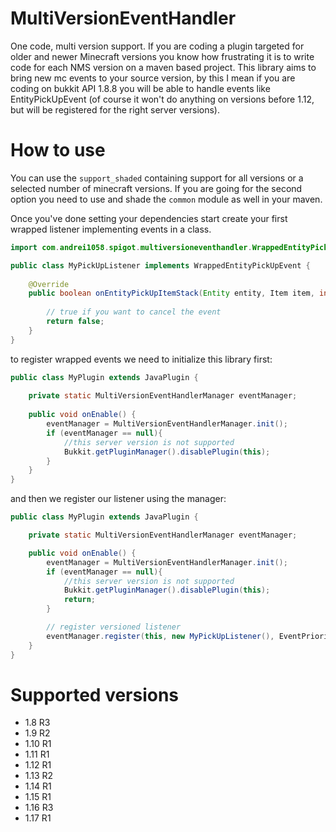 # MultiVersionEventHandler
One code, multi version support. If you are coding a plugin targeted for older and newer Minecraft versions you know how frustrating it is to write code for each NMS version on a maven based project. This library aims to bring new mc events to your source version, by this I mean if you are coding on bukkit API 1.8.8 you will be able to handle events like EntityPickUpEvent (of course it won't do anything on versions before 1.12, but will be registered for the right server versions).

# How to use
You can use the `support_shaded` containing support for all versions or a selected number of minecraft versions. If you are going for the second option you need to use and shade the `common` module as well in your maven.

Once you've done setting your dependencies start create your first wrapped listener implementing events in a class.

```java
import com.andrei1058.spigot.multiversioneventhandler.WrappedEntityPickUpEvent;

public class MyPickUpListener implements WrappedEntityPickUpEvent {
    
    @Override
    public boolean onEntityPickUpItemStack(Entity entity, Item item, int remaining){
        
        // true if you want to cancel the event
        return false;
    }
}
```

to register wrapped events we need to initialize this library first:

```java
public class MyPlugin extends JavaPlugin {
    
    private static MultiVersionEventHandlerManager eventManager;
    
    public void onEnable() {
        eventManager = MultiVersionEventHandlerManager.init();
        if (eventManager == null){
            //this server version is not supported
            Bukkit.getPluginManager().disablePlugin(this);
        }
    }
}
```
and then we register our listener using the manager:
```java
public class MyPlugin extends JavaPlugin {

    private static MultiVersionEventHandlerManager eventManager;

    public void onEnable() {
        eventManager = MultiVersionEventHandlerManager.init();
        if (eventManager == null){
            //this server version is not supported
            Bukkit.getPluginManager().disablePlugin(this);
            return;
        }

        // register versioned listener
        eventManager.register(this, new MyPickUpListener(), EventPriority.NORMAL);
    }
}
```

# Supported versions
- 1.8 R3
- 1.9 R2
- 1.10 R1
- 1.11 R1
- 1.12 R1
- 1.13 R2
- 1.14 R1
- 1.15 R1
- 1.16 R3
- 1.17 R1